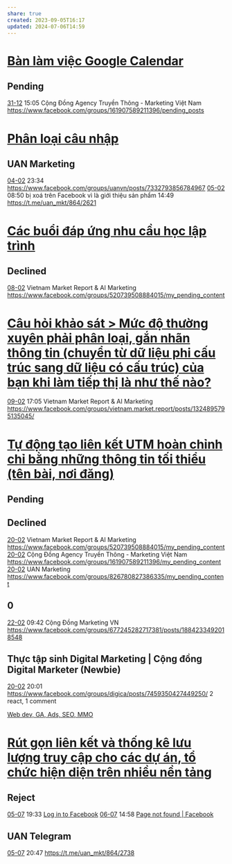```yaml
---
share: true
created: 2023-09-05T16:17
updated: 2024-07-06T14:59
---
```

# [Bàn làm việc Google Calendar](../../../../C%C3%A1c%20bu%E1%BB%95i%20hu%E1%BA%A5n%20luy%E1%BB%87n%20l%E1%BA%ADp%20tr%C3%ACnh/4%20Th%C3%A0nh%20ph%E1%BA%A9m/Truy%E1%BB%81n%20th%C3%B4ng/B%C3%A0n%20l%C3%A0m%20vi%E1%BB%87c%20Google%20Calendar.md)
## Pending
[31-12](31-12.md) 15:05 Cộng Đồng Agency Truyền Thông - Marketing Việt Nam https://www.facebook.com/groups/161907589211396/pending_posts

# [Phân loại câu nhập](Ph%C3%A2n%20lo%E1%BA%A1i%20c%C3%A2u%20nh%E1%BA%ADp.md)
## UAN Marketing 
[04-02](04-02.md) 23:34 https://www.facebook.com/groups/uanvn/posts/7332793856784967
[05-02](05-02.md) 08:50 bị xoá trên Facebook vì là giới thiệu sản phẩm
14:49 https://t.me/uan_mkt/864/2621

# [Các buổi đáp ứng nhu cầu học lập trình](../../../../C%C3%A1c%20bu%E1%BB%95i%20hu%E1%BA%A5n%20luy%E1%BB%87n%20l%E1%BA%ADp%20tr%C3%ACnh/4%20Th%C3%A0nh%20ph%E1%BA%A9m/Truy%E1%BB%81n%20th%C3%B4ng/C%C3%A1c%20bu%E1%BB%95i%20%C4%91%C3%A1p%20%E1%BB%A9ng%20nhu%20c%E1%BA%A7u%20h%E1%BB%8Dc%20l%E1%BA%ADp%20tr%C3%ACnh.md)
## Declined
[08-02](08-02.md) Vietnam Market Report & AI Marketing https://www.facebook.com/groups/520739508884015/my_pending_content

# [Câu hỏi khảo sát > Mức độ thường xuyên phải phân loại, gắn nhãn thông tin (chuyển từ dữ liệu phi cấu trúc sang dữ liệu có cấu trúc) của bạn khi làm tiếp thị là như thế nào?](C%C3%A2u%20h%E1%BB%8Fi%20kh%E1%BA%A3o%20s%C3%A1t.md#Mức%20độ%20thường%20xuyên%20phải%20phân%20loại,%20gắn%20nhãn%20thông%20tin%20(chuyển%20từ%20dữ%20liệu%20phi%20cấu%20trúc%20sang%20dữ%20liệu%20có%20cấu%20trúc)%20của%20bạn%20khi%20làm%20tiếp%20thị%20là%20như%20thế%20nào?)
[09-02](09-02.md) 17:05 Vietnam Market Report & AI Marketing https://www.facebook.com/groups/vietnam.market.report/posts/1324895795135045/

# [Tự động tạo liên kết UTM hoàn chỉnh chỉ bằng những thông tin tối thiểu (tên bài, nơi đăng)](../../../../C%C3%A1c%20bu%E1%BB%95i%20hu%E1%BA%A5n%20luy%E1%BB%87n%20l%E1%BA%ADp%20tr%C3%ACnh/4%20Th%C3%A0nh%20ph%E1%BA%A9m/Truy%E1%BB%81n%20th%C3%B4ng/T%E1%BB%B1%20%C4%91%E1%BB%99ng%20t%E1%BA%A1o%20li%C3%AAn%20k%E1%BA%BFt%20UTM%20ho%C3%A0n%20ch%E1%BB%89nh%20ch%E1%BB%89%20b%E1%BA%B1ng%20nh%E1%BB%AFng%20th%C3%B4ng%20tin%20t%E1%BB%91i%20thi%E1%BB%83u%20(t%C3%AAn%20b%C3%A0i,%20n%C6%A1i%20%C4%91%C4%83ng).md)
## Pending
## Declined
[20-02](20-02.md) Vietnam Market Report & AI Marketing https://www.facebook.com/groups/520739508884015/my_pending_content
[20-02](20-02.md) Cộng Đồng Agency Truyền Thông - Marketing Việt Nam https://www.facebook.com/groups/161907589211396/my_pending_content
[20-02](20-02.md) UAN Marketing https://www.facebook.com/groups/826780827386335/my_pending_content

## 0
[22-02](22-02.md) 09:42 Cộng Đồng Marketing VN https://www.facebook.com/groups/677245282717381/posts/1884233492018548 

## Thực tập sinh Digital Marketing | Cộng đồng Digital Marketer (Newbie)
[20-02](20-02.md) 20:01 https://www.facebook.com/groups/digica/posts/7459350427449250/
2 react, 1 comment

[Web dev, GA, Ads, SEO, MMO](./Web%20dev,%20GA,%20Ads,%20SEO,%20MMO.md) 

# [Rút gọn liên kết và thống kê lưu lượng truy cập cho các dự án, tổ chức hiện diện trên nhiều nền tảng](../../../../%C4%91%E1%BB%91i%20%E2%8A%B7%20tho%E1%BA%A1i/9%20Blog/R%C3%BAt%20g%E1%BB%8Dn%20li%C3%AAn%20k%E1%BA%BFt%20v%C3%A0%20th%E1%BB%91ng%20k%C3%AA%20l%C6%B0u%20l%C6%B0%E1%BB%A3ng%20truy%20c%E1%BA%ADp%20cho%20c%C3%A1c%20d%E1%BB%B1%20%C3%A1n,%20t%E1%BB%95%20ch%E1%BB%A9c%20hi%E1%BB%87n%20di%E1%BB%87n%20tr%C3%AAn%20nhi%E1%BB%81u%20n%E1%BB%81n%20t%E1%BA%A3ng.md)
## Reject 
[05-07](05-07.md) 19:33 [Log in to Facebook](https://www.facebook.com/groups/826780827386335/pending_posts/8016738338390512/)
[06-07](06-07.md) 14:58 [Page not found | Facebook](https://www.facebook.com/groups/826780827386335/pending_posts/?search=&has_selection=false&is_notif_background=false&post_id=8021023211295358)
## UAN Telegram
[05-07](05-07.md) 20:47 https://t.me/uan_mkt/864/2738